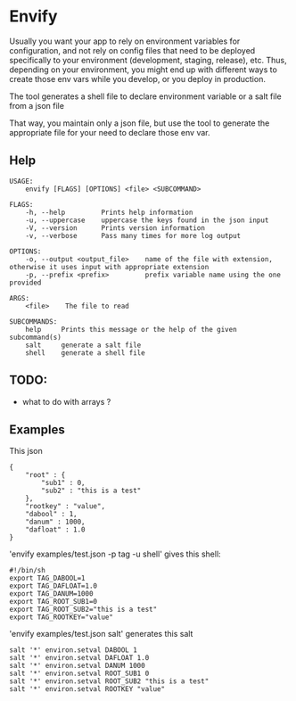 # Envify

Usually you want your app to rely on environment variables for configuration, and not rely on config files that need to be deployed specifically to your environment (development, staging, release), etc. Thus, depending on your environment, you might end up with different ways to create those env vars while you develop, or you deploy in production.

The tool generates a shell file to declare environment variable or a salt file from a json file 

That way, you maintain only a json file, but use the tool to generate the appropriate file for your need to declare those env var.

## Help
```
USAGE:
    envify [FLAGS] [OPTIONS] <file> <SUBCOMMAND>

FLAGS:
    -h, --help         Prints help information
    -u, --uppercase    uppercase the keys found in the json input
    -V, --version      Prints version information
    -v, --verbose      Pass many times for more log output

OPTIONS:
    -o, --output <output_file>    name of the file with extension, otherwise it uses input with appropriate extension
    -p, --prefix <prefix>         prefix variable name using the one provided

ARGS:
    <file>    The file to read

SUBCOMMANDS:
    help     Prints this message or the help of the given subcommand(s)
    salt     generate a salt file
    shell    generate a shell file
````

## TODO:
* what to do with arrays ?

## Examples

This json
```
{
    "root" : {
        "sub1" : 0,
        "sub2" : "this is a test"
    },
    "rootkey" : "value",
    "dabool" : 1,
    "danum" : 1000,
    "dafloat" : 1.0
}
```
'envify examples/test.json -p tag -u shell' gives this shell:
```
#!/bin/sh
export TAG_DABOOL=1
export TAG_DAFLOAT=1.0
export TAG_DANUM=1000
export TAG_ROOT_SUB1=0
export TAG_ROOT_SUB2="this is a test"
export TAG_ROOTKEY="value"
```
'envify examples/test.json salt' generates this salt

```
salt '*' environ.setval DABOOL 1
salt '*' environ.setval DAFLOAT 1.0
salt '*' environ.setval DANUM 1000
salt '*' environ.setval ROOT_SUB1 0
salt '*' environ.setval ROOT_SUB2 "this is a test"
salt '*' environ.setval ROOTKEY "value"
```